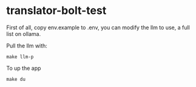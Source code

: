 # translator-bolt-test

First of all, copy env.example to .env, you can modify the llm to use, a full list on ollama.

Pull the llm with:
```
make llm-p
```

To up the app
```
make du
```